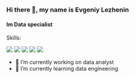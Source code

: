 ### Hi there 👋, my name is Evgeniy Lezhenin
#### Im Data specialist

Skills: 

<img src="https://img.shields.io/badge/Python-FFFFFF?style=for-the-badge&logo=python&logoColor=3776AB"> <img src="https://img.shields.io/badge/postgresql-FFFFFF?style=for-the-badge&logo=postgresql&logoColor=4169E1"> <img src="https://img.shields.io/badge/microsoftsqlserver-FFFFFF?style=for-the-badge&logo=microsoftsqlserver&logoColor=CC2927"> <img src="https://img.shields.io/badge/powerbi-FFFFFF?style=for-the-badge&logo=powerbi&logoColor=F2C811"> <img src="https://img.shields.io/badge/tableau-FFFFFF?style=for-the-badge&logo=tableau&logoColor=E97627">



- 🔭 I’m currently working on data analyst 
- 🌱 I’m currently learning data engineering 
